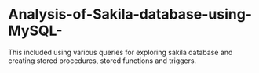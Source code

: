 # Analysis-of-Sakila-database-using-MySQL-
This included using various queries for exploring sakila database and creating stored procedures, stored functions and triggers. 
